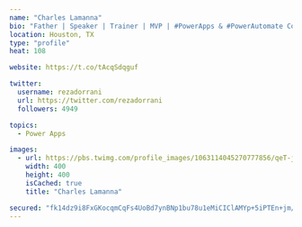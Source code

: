 ```yaml
---
name: "Charles Lamanna"
bio: "Father | Speaker | Trainer | MVP | #PowerApps & #PowerAutomate Community Super User | YouTuber Right-pointing triangle http://youtube.com/c/rezadorrani | Learn - Share - Clockwise rightwards and leftwards open circle arrows"
location: Houston, TX
type: "profile"
heat: 108

website: https://t.co/tAcqSdqguf

twitter:
  username: rezadorrani
  url: https://twitter.com/rezadorrani
  followers: 4949

topics:
  - Power Apps

images:
  - url: https://pbs.twimg.com/profile_images/1063114045270777856/qeT-jpWr_400x400.jpg
    width: 400
    height: 400
    isCached: true
    title: "Charles Lamanna"

secured: "fk14dz9i8FxGKocqmCqFs4UoBd7ynBNp1bu78u1eMiCIClAMYp+5iPTEn+jm/gEpd5onsBYeuvrRWjOKEeUV09rETupx8B5DkMWoAkOL+XxRWjmjTm5sGCIOwBd9jUANBzJcXQBL0WRIzhsJYtyqOQDsdExW7husPPCYPQ5RJ0fmH4VLuYZvwbJCh1L9/1BEM1oaKYZJSEokDYL5Ki6KIuzZ6Ou8uQrRlUMH98mZxBfMJL/iEXC8YN5tWVoH/EjlxAc1nGAw/8UqCYayjQIrA3+JhwV9WjwRey7aOxPCRJ5AtIDJ0be5i3ac5KlHGzTfsEWXleglmQXa5ITGM3tlb9z33AvCJgW7GDF6i7XkKHjwtrMEc95kznGmc5fnZHyUe4qbdhucauEnuwagl7mN8xeJrt8OzXOBZTHc/BXwCOU=;Jbj6PfeQ7OZp3Lts5DijGQ=="
---
```


